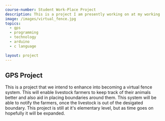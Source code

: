 ```yaml
---
course-number: Student Work-Place Project
description: This is a project I am presently working on at my working place in the physics and engineering department.
image: /images/virtual_fence.jpg
topics:
  - gps
  - programming
  - technology
  - arduino
  - c language
  
layout: project 
---
```


## GPS Project
This is a project that we intend to enhance into becoming a virtual fence system.
This will enable livestock farmers to keep track of their animals better and also aid in placing boundaries
around them. This system will be able to notify the farmers, once the livestock is out of the
desigated boundary. This project is still at it's elementary level, but as time goes on hopefully
it will be expanded.


